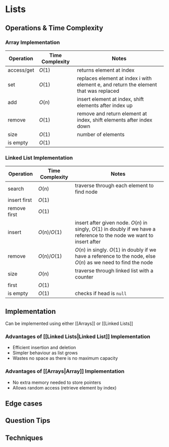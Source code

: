 # Lists

## Operations & Time Complexity

### Array Implementation

| Operation  | Time Complexity | Notes                                                                                |
| ---------- | --------------- | ------------------------------------------------------------------------------------ |
| access/get | $O(1)$          | returns element at index                                                             |
| set        | $O(1)$          | replaces element at index i with element e, and return the element that was replaced |
| add        | $O(n)$          | insert element at index, shift elements after index up                               |
| remove     | $O(1)$          | remove and return element at index, shift elements after index down                                                                                     |
| size       | $O(1)$          | number of elements                                                                   |
| is empty   | $O(1)$          |                                                                                      |

### Linked List Implementation
| Operation    | Time Complexity | Notes                                                                                                                  |
| ------------ | --------------- | ---------------------------------------------------------------------------------------------------------------------- |
| search       | $O(n)$          | traverse through each element to find node                                                                             |
| insert first | $O(1)$          |                                                                                                                        |
| remove first | $O(1)$          |                                                                                                                        |
| insert       | $O(n)/O(1)$     | insert after given node. $O(n)$ in singly, $O(1)$ in doubly if we have a reference to the node we want to insert after |
| remove       | $O(n)/O(1)$     | $O(n)$ in singly. $O(1)$ in doubly if we have a reference to the node, else $O(n)$ as we need to find the node         |
| size         | $O(n)$          | traverse through linked list with a counter                                                                            |
| first        | $O(1)$          |                                                                                                                        |
| is empty     | $O(1)$          | checks if head is `null`                                                                                                                       |




## Implementation
Can be implemented using either [[Arrays]] or [[Linked Lists]]



### Advantages of [[Linked Lists|Linked List]] Implementation
- Efficient insertion and deletion
- Simpler behaviour as list grows
- Wastes no space as there is no maximum capacity

### Advantages of [[Arrays|Array]] Implementation
- No extra memory needed to store pointers
- Allows random access (retrieve element by index)

## Edge cases

## Question Tips

## Techniques

